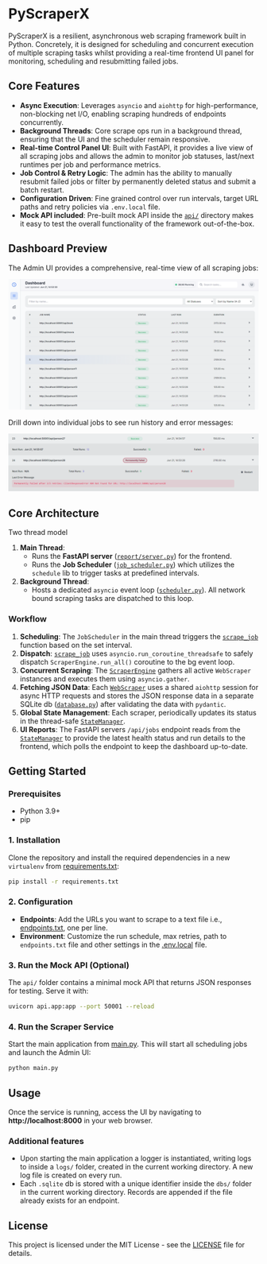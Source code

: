 # PyScraperX

PyScraperX is a resilient, asynchronous web scraping framework built in Python. Concretely, it is designed for scheduling and concurrent execution of multiple scraping tasks whilst providing a real-time frontend UI panel for monitoring, scheduling and resubmitting failed jobs.

## Core Features

* **Async Execution**: Leverages `asyncio` and `aiohttp` for high-performance, non-blocking net I/O, enabling scraping hundreds of endpoints concurrently.
* **Background Threads**: Core scrape ops run in a background thread, ensuring that the UI and the scheduler remain responsive.
* **Real-time Control Panel UI**: Built with FastAPI, it provides a live view of all scraping jobs and allows the admin to monitor job statuses, last/next runtimes per job and performance metrics.
* **Job Control & Retry Logic**: The admin has the ability to manually resubmit failed jobs or filter by permanently deleted status and submit a batch restart.
* **Configuration Driven**: Fine grained control over run intervals, target URL paths and retry policies via `.env.local` file.
* **Mock API included**: Pre-built mock API inside the [`api/`](api/) directory makes it easy to test the overall functionality of the framework out-of-the-box.

## Dashboard Preview

The Admin UI provides a comprehensive, real-time view of all scraping jobs:

![Dashboard Overview](assets/dashboard.png)

Drill down into individual jobs to see run history and error messages:

![Job Details](assets/details_view.png)

## Core Architecture

Two thread model

1. **Main Thread**:
    * Runs the **FastAPI server** ([`report/server.py`](report/server.py)) for the frontend.
    * Runs the **Job Scheduler** ([`job_scheduler.py`](job_scheduler.py)) which utilizes the `schedule` lib to trigger tasks at predefined intervals.
2. **Background Thread**:
    * Hosts a dedicated `asyncio` event loop ([`scheduler.py`](scheduler.py)). All network bound scraping tasks are dispatched to this loop.

### Workflow

1. **Scheduling**: The `JobScheduler` in the main thread triggers the [`scrape_job`](scheduler.py) function based on the set interval.
2. **Dispatch**: [`scrape_job`](scheduler.py) uses `asyncio.run_coroutine_threadsafe` to safely dispatch `ScraperEngine.run_all()` coroutine to the bg event loop.
3. **Concurrent Scraping**: The [`ScraperEngine`](engine.py) gathers all active `WebScraper` instances and executes them using `asyncio.gather`.
4. **Fetching JSON Data**: Each [`WebScraper`](scraper.py) uses a shared `aiohttp` session for async HTTP requests and stores the JSON response data in a separate SQLite db ([`database.py`](database.py)) after validating the data with `pydantic`.
5. **Global State Management**: Each scraper, periodically updates its status in the thread-safe [`StateManager`](report/state_manager.py).
6. **UI Reports**: The FastAPI servers `/api/jobs` endpoint reads from the [`StateManager`](report/state_manager.py) to provide the latest health status and run details to the frontend, which polls the endpoint to keep the dashboard up-to-date.

## Getting Started

### Prerequisites

* Python 3.9+
* pip

### 1. Installation

Clone the repository and install the required dependencies in a new `virtualenv` from [requirements.txt](requirements.txt):
```sh
pip install -r requirements.txt
```

### 2. Configuration

* **Endpoints**: Add the URLs you want to scrape to a text file i.e., [endpoints.txt](endpoints.txt), one per line.
* **Environment**: Customize the run schedule, max retries, path to `endpoints.txt` file and other settings in the [.env.local](.env.local) file.

### 3. Run the Mock API (Optional)

The `api/` folder contains a minimal mock API that returns JSON responses for testing. Serve it with:
```sh
uvicorn api.app:app --port 50001 --reload
```

### 4. Run the Scraper Service

Start the main application from [main.py](main.py). This will start all scheduling jobs and launch the Admin UI:
```sh
python main.py
```

## Usage

Once the service is running, access the UI by navigating to **http://localhost:8000** in your web browser.

### Additional features

* Upon starting the main application a logger is instantiated, writing logs to inside a `logs/` folder, created in the current working directory. A new log file is created on every run.
* Each `.sqlite` db is stored with a unique identifier inside the `dbs/` folder in the current working directory. Records are appended if the file already exists for an endpoint.  

## License

This project is licensed under the MIT License - see the [LICENSE](LICENSE) file for details.
